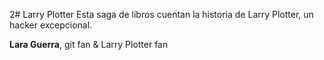 2# Larry Plotter
Esta saga de libros cuentan la historia de Larry Plotter, un hacker excepcional.

**Lara Guerra**, git fan & Larry Plotter fan

